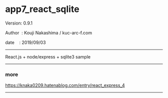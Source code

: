 ﻿# app7_react_sqlite

 Version: 0.9.1

 Author  : Kouji Nakashima / kuc-arc-f.com

 date    : 2019/09/03

***

React.js + node/express + sqlite3 sample 


***
### more

https://knaka0209.hatenablog.com/entry/react_express_4

***

